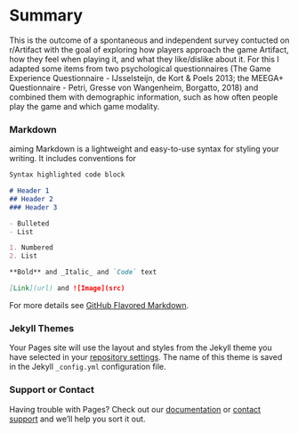 # Summary
This is the outcome of a spontaneous and independent survey contucted on r/Artifact with the goal of exploring how players approach the game Artifact, how they feel when playing it, and what they like/dislike about it. For this I adapted some items from two psychological questionnaires (The Game Experience Questionnaire - IJsselsteijn, de Kort & Poels 2013; the MEEGA+ Questionnaire - Petri, Gresse von Wangenheim, Borgatto, 2018) and combined them with demographic information, such as how often people play the game and which game modality.


### Markdown
aiming
Markdown is a lightweight and easy-to-use syntax for styling your writing. It includes conventions for

```markdown
Syntax highlighted code block

# Header 1
## Header 2
### Header 3

- Bulleted
- List

1. Numbered
2. List

**Bold** and _Italic_ and `Code` text

[Link](url) and ![Image](src)
```

For more details see [GitHub Flavored Markdown](https://guides.github.com/features/mastering-markdown/).

### Jekyll Themes

Your Pages site will use the layout and styles from the Jekyll theme you have selected in your [repository settings](https://github.com/sirt3tris/ArtifactSurvey/settings). The name of this theme is saved in the Jekyll `_config.yml` configuration file.

### Support or Contact

Having trouble with Pages? Check out our [documentation](https://help.github.com/categories/github-pages-basics/) or [contact support](https://github.com/contact) and we’ll help you sort it out.

